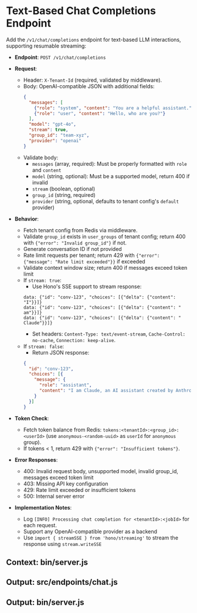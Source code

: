 # Text-Based Chat Completions Endpoint

Add the `/v1/chat/completions` endpoint for text-based LLM interactions, supporting resumable streaming:

- **Endpoint**: `POST /v1/chat/completions`
- **Request**:
  - Header: `X-Tenant-Id` (required, validated by middleware).
  - Body: OpenAI-compatible JSON with additional fields:
    ```json
    {
      "messages": [
        {"role": "system", "content": "You are a helpful assistant."},
        {"role": "user", "content": "Hello, who are you?"}
      ],
      "model": "gpt-4o",
      "stream": true,
      "group_id": "team-xyz",
      "provider": "openai"
    }
    ```
  - Validate body:
    - `messages` (array, required): Must be properly formatted with `role` and `content`
    - `model` (string, optional): Must be a supported model, return 400 if invalid
    - `stream` (boolean, optional)
    - `group_id` (string, required)
    - `provider` (string, optional, defaults to tenant config's `default` provider)

- **Behavior**:
  - Fetch tenant config from Redis via middleware.
  - Validate `group_id` exists in `user_groups` of tenant config; return 400 with `{"error": "Invalid group_id"}` if not.
  - Generate conversation ID if not provided
  - Rate limit requests per tenant; return 429 with `{"error": {"message": "Rate limit exceeded"}}` if exceeded
  - Validate context window size; return 400 if messages exceed token limit
  - If `stream: true`:
    - Use Hono's SSE support to stream response:
    ```
    data: {"id": "conv-123", "choices": [{"delta": {"content": "I"}}]}
    data: {"id": "conv-123", "choices": [{"delta": {"content": " am"}}]}
    data: {"id": "conv-123", "choices": [{"delta": {"content": " Claude"}}]}
    ```
    - Set headers: `Content-Type: text/event-stream`, `Cache-Control: no-cache`, `Connection: keep-alive`.
  - If `stream: false`:
    - Return JSON response:
    ```json
    {
      "id": "conv-123",
      "choices": [{
        "message": {
          "role": "assistant",
          "content": "I am Claude, an AI assistant created by Anthropic to be helpful, harmless, and honest."
        }
      }]
    }
    ```

- **Token Check**:
  - Fetch token balance from Redis: `tokens:<tenantId>:<group_id>:<userId>` (use `anonymous-<random-uuid>` as `userId` for `anonymous` group).
  - If tokens < 1, return 429 with `{"error": "Insufficient tokens"}`.

- **Error Responses**:
  - 400: Invalid request body, unsupported model, invalid group_id, messages exceed token limit
  - 403: Missing API key configuration
  - 429: Rate limit exceeded or insufficient tokens
  - 500: Internal server error

- **Implementation Notes**:
  - Log `[INFO] Processing chat completion for <tenantId>:<jobId>` for each request.
  - Support any OpenAI-compatible provider as a backend
  - Use `import { streamSSE } from 'hono/streaming'` to stream the response using `stream.writeSSE`

## Context: bin/server.js
## Output: src/endpoints/chat.js
## Output: bin/server.js
